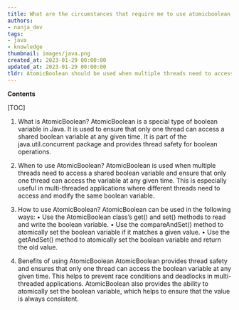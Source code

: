 ```yaml
---
title: What are the circumstances that require me to use atomicboolean in java?
authors:
- nanja_dev
tags:
- java
- knowledge
thumbnail: images/java.png
created_at: 2023-01-29 00:00:00
updated_at: 2023-01-29 00:00:00
tldr: AtomicBoolean should be used when multiple threads need to access and modify a boolean variable concurrently.
---
```


**Contents**

[TOC]

1. What is AtomicBoolean?
AtomicBoolean is a special type of boolean variable in Java. It is used to ensure that only one thread can access a shared boolean variable at any given time. It is part of the java.util.concurrent package and provides thread safety for boolean operations.

2. When to use AtomicBoolean?
AtomicBoolean is used when multiple threads need to access a shared boolean variable and ensure that only one thread can access the variable at any given time. This is especially useful in multi-threaded applications where different threads need to access and modify the same boolean variable.

3. How to use AtomicBoolean?
AtomicBoolean can be used in the following ways:
• Use the AtomicBoolean class’s get() and set() methods to read and write the boolean variable.
• Use the compareAndSet() method to atomically set the boolean variable if it matches a given value.
• Use the getAndSet() method to atomically set the boolean variable and return the old value.

4. Benefits of using AtomicBoolean
AtomicBoolean provides thread safety and ensures that only one thread can access the boolean variable at any given time. This helps to prevent race conditions and deadlocks in multi-threaded applications. AtomicBoolean also provides the ability to atomically set the boolean variable, which helps to ensure that the value is always consistent.
